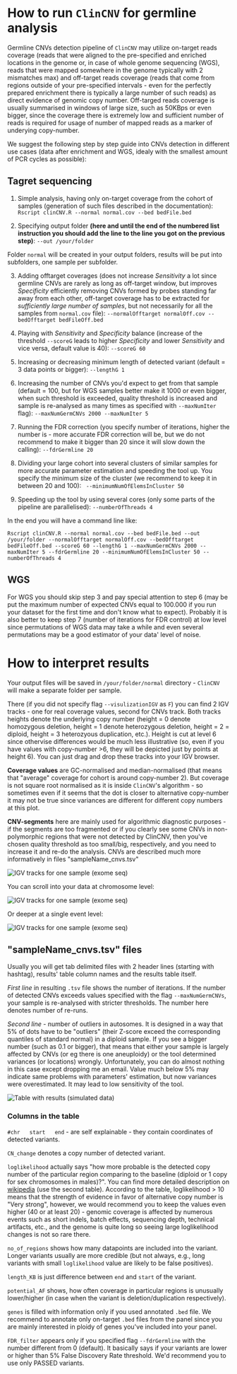 # How to run `ClinCNV` for germline analysis

Germline CNVs detection pipeline of `ClinCNV` may utilize on-target reads coverage (reads that were aligned to the pre-specified and enriched locations in the genome or, in case of whole genome sequencing (WGS), reads that were mapped somewhere in the genome typically with 2 mismatches max) and off-target reads coverage (reads that come from regions outside of your pre-specified intervals - even for the perfectly prepared enrichment there is typically a large number of such reads) as direct evidence of genomic copy number. Off-targed reads coverage is usually summarised in windows of large size, such as 50KBps or even bigger, since the coverage there is extremely low and sufficient number of reads is required for usage of number of mapped reads as a marker of underying copy-number.

We suggest the following step by step guide into CNVs detection in different use cases (data after enrichment and WGS, idealy with the smallest amount of PCR cycles as possible):

## Tagret sequencing

1. Simple analysis, having only on-target coverage from the cohort of samples (generation of such files described in the documentation):
`Rscript clinCNV.R --normal normal.cov --bed bedFile.bed`

2. Specifying output folder **(here and until the end of the numbered list instruction you should add the line to the line you got on the previous step)**:
`--out /your/folder`

Folder `normal` will be created in your output folders, results will be put into subfolders, one sample per subfolder.

3. Adding offtarget coverages (does not increase _Sensitivity_ a lot since germline CNVs are rarely as long as off-target window, but improves _Specificity_ efficiently removing CNVs formed by probes standing far away from each other, off-target coverage has to be extracted for *sufficiently large number of samples*, but not necessarily for all the samples from `normal.cov` file):
`--normalOfftarget normalOff.cov --bedOfftarget bedFileOff.bed`

4. Playing with _Sensitivity_ and _Specificity_ balance (increase of the threshold `--scoreG` leads to higher _Specificity_ and lower _Sensitivity_ and vice versa, default value is 40):
`--scoreG 60`

5. Increasing or decreasing minimum length of detected variant (default = 3 data points or bigger):
`--lengthG 1`

6. Increasing the number of CNVs you'd expect to get from that sample (default = 100, but for WGS samples better make it 1000 or even bigger, when such threshold is exceeded, quality threshold is increased and sample is re-analysed as many times as specified with `--maxNumIter` flag):
`--maxNumGermCNVs 2000 --maxNumIter 5`

7. Running the FDR correction (you specify number of iterations, higher the number is - more accurate FDR correction will be, but we do not recommend to make it bigger than 20 since it will slow down the calling):
`--fdrGermline 20`

8. Dividing your large cohort into several clusters of similar samples for more accurate parameter estimation and speeding the tool up. You specify the minimum size of the cluster (we recommend to keep it in between 20 and 100):
` --minimumNumOfElemsInCluster 50`

9. Speeding up the tool by using several cores (only some parts of the pipeline are parallelised):
`--numberOfThreads 4`

In the end you will have a command line like:

`Rscript clinCNV.R --normal normal.cov --bed bedFile.bed --out /your/folder --normalOfftarget normalOff.cov --bedOfftarget bedFileOff.bed --scoreG 60 --lengthG 1 --maxNumGermCNVs 2000 --maxNumIter 5 --fdrGermline 20 --minimumNumOfElemsInCluster 50 --numberOfThreads 4`

## WGS

For WGS you should skip step 3 and pay special attention to step 6 (may be put the maximum number of expected CNVs equal to 100.000 if you run your dataset for the first time and don't know what to expect). Probably it is also better to keep step 7 (number of iterations for FDR control) at low level since permutations of WGS data may take a while and even several permutations may be a good estimator of your data' level of noise.


# How to interpret results

Your output files will be saved in `/your/folder/normal` directory - `ClinCNV` will make a separate folder per sample. 

There (if you did not specify flag `--visulizationIGV` as `F`) you can find 2 IGV tracks - one for real coverage values, second for CNVs track. Both tracks heights denote the underlying copy number (height = 0 denote homozygous deletion, height = 1 denote heterozygous deletion, height = 2 = diploid, height = 3 heterozyous duplication, etc.). Height is cut at level 6 since othervise differences would be much less illustrative (so, even if you have values with copy-number >6, they will be depicted just by points at height 6). You can just drag and drop these tracks into your IGV browser.

**Coverage values** are GC-normalised and median-normalised (that means that "average" coverage for cohort is around copy-number 2). But coverage is not square root normalised as it is inside `ClinCNV`'s algorithm - so sometimes even if it seems that the dot is closer to alternative copy-number it may not be true since variances are different for different copy numbers at this plot.

**CNV-segments** here are mainly used for algorithmic diagnostic purposes - if the segments are too fragmented or if you clearly see some CNVs in non-polymorphic regions that were not detected by ClinCNV, then you've chosen quality threshold as too small/big, respectively, and you need to increase it and re-do the analysis. CNVs are described much more informatively in files "sampleName_cnvs.tsv"

![IGV tracks for one sample (exome seq)][IGV_track]



You can scroll into your data at chromosome level:


![IGV tracks for one sample (exome seq)][IGV_track_chr]

Or deeper at a single event level:

![IGV tracks for one sample (exome seq)][IGV_track_cnv]

## "sampleName_cnvs.tsv" files

Usually you will get tab delimited files with 2 header lines (starting with hashtag), results' table column names and the results table itself.

_First line_ in resulting `.tsv` file shows the number of iterations. If the number of detected CNVs exceeds values specified with the flag `--maxNumGermCNVs`, your sample is re-analysed with stricter thresholds. The number here denotes number of re-runs.

_Second line_ - number of outliers in autosomes. It is designed in a way that 5% of dots have to be "outliers" (their Z-score exceed the corresponding quantiles of standard normal) in a diploid sample. If you see a bigger number (such as 0.1 or bigger), that means that either your sample is largely affected by CNVs (or eg there is one aneuploidy) or the tool determined variances (or locations) wrongly. Unfortunately, you can do almost nothing in this case except dropping me an email. Value much below 5% may indicate same problems with parameters' estimation, but now variances were overestimated. It may lead to low sensitivity of the tool.

![Table with results (simulated data)][table_of_results]

### Columns in the table

`#chr	start	end` - are self explainable - they contain coordinates of detected variants.

`CN_change` denotes a copy number of detected variant. 

`loglikelihood` actually says "how more probable is the detected copy number of the particular region comparing to the baseline (diploid or 1 copy for sex chromosomes in males)?". You can find more detailed description on [wikipedia](https://en.wikipedia.org/wiki/Bayes_factor#Interpretation) (use the second table). According to the table, loglikelihood > 10 means that the strength of evidence in favor of alternative copy number is "Very strong", however, we would recommend you to keep the values even higher (40 or at least 20) - genomic coverage is affected by numerous events such as short indels, batch effects, sequencing depth, technical artifacts, etc., and the genome is quite long so seeing large loglikelihood changes is not so rare there.

`no_of_regions` shows how many datapoints are included into the variant. Longer variants usually are more credible (but not always, e.g., long variants with small `loglikelihood` value are likely to be false positives).

`length_KB` is just difference between `end` and `start` of the variant.

`potential_AF` shows, how often coverage in particular regions is unusually lower/higher (in case when the variant is deletion/duplication respectively).

`genes` is filled with information only if you used annotated `.bed` file. We recommend to annotate only on-target `.bed` files from the panel since you are mainly interested in ploidy of genes you've included into your panel.

`FDR_filter` appears only if you specified flag `--fdrGermline` with the number different from 0 (default). It basically says if your variants are lower or higher than 5% False Discovery Rate threshold. We'd recommend you to use only PASSED variants.



[IGV_track]: https://github.com/imgag/ClinCNV/raw/master/doc/images/germline_tracks.png "IGV tracks for germline sample"
[IGV_track_chr]: https://github.com/imgag/ClinCNV/raw/master/doc/images/germline_tracks_chrom_level.png "IGV tracks for germline sample (chromosome level)"
[IGV_track_cnv]: https://github.com/imgag/ClinCNV/raw/master/doc/images/germline_tracks_cnv_level.png "IGV tracks for germline sample (one CNV level)"
[table_of_results]: https://github.com/imgag/ClinCNV/raw/master/doc/images/germline_results_table.png "Table with results (simulated data)"